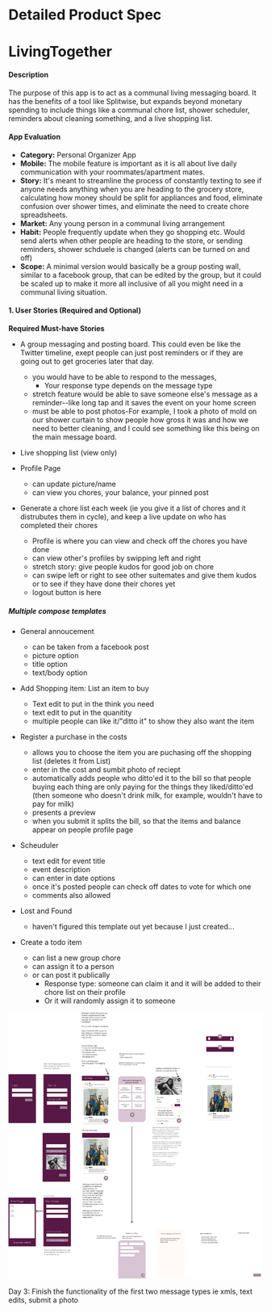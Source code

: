 # Detailed Product Spec

# LivingTogether
#### Description
The purpose of this app is to act as a communal living messaging board. It has the benefits of a tool like Splitwise, but expands beyond monetary spending to include things like a communal chore list, shower scheduler, reminders about cleaning something, and a live shopping list. 

#### App Evaluation
- **Category:** Personal Organizer App
- **Mobile:** The mobile feature is important as it is all about live daily communication with your roommates/apartment mates. 
- **Story:** It's meant to streamline the process of constantly texting to see if anyone needs anything when you are heading to the grocery store, calculating how money should be split for appliances and food, eliminate confusion over shower times, and eliminate the need to create chore spreadsheets. 
- **Market:** Any young person in a communal living arrangement
- **Habit:** People frequently update when they go shopping etc. Would send alerts when other people are heading to the store, or sending reminders, shower schduele is changed (alerts can be turned on and off)
- **Scope:** A minimal version would basically be a group posting wall, similar to a facebook group, that can be edited by the group, but it could be scaled up to make it more all inclusive of all you might need in a communal living situation.


#### 1. User Stories (Required and Optional)

**Required Must-have Stories**

* A group messaging and posting board. This could even be like the Twitter timeline, exept people can just post reminders or if they are going out to get groceries later that day. 
    * you would have to be able to respond to the messages, 
        * Your response type depends on the message type
    * stretch feature would be able to save someone else's message as a reminder--like long tap and it saves the event on your home screen
    * must be able to post photos-For example, I took a photo of mold on our shower curtain to show people how gross it was and how we need to better cleaning, and I could see something like this being on the main message board.
   
* Live shopping list (view only)



* Profile Page
    * can update picture/name 
    * can view you chores, your balance, your pinned post

* Generate a chore list each week (ie you give it a list of chores and it distrubutes them in cycle), and keep a live update on who has completed their chores
    * Profile is where you can view and check off the chores you have done
    * can view other's profiles by swipping left and right
    * stretch story: give people kudos for good job on chore
    * can swipe left or right to see other suitemates and give them kudos or to see if they have done their chores yet
    * logout button is here
    

##### Multiple compose templates
* General annoucement
    * can be taken from a facebook post
    * picture option
    * title option
    * text/body option
* Add Shopping item: List an item to buy
    * Text edit to put in the think you need
    * text edit to put in the quanitity
    * multiple people can like it/"ditto it" to show they also want the item
* Register a purchase  in the costs
    * allows you to choose the item you are puchasing off the shopping list (deletes it from List)
    * enter in the cost and sumbit photo of reciept 
    * automatically adds people who ditto'ed it to the bill so that people buying each thing are only paying for the things they liked/ditto'ed (then someone who doesn't drink milk, for example, wouldn't have to pay for milk)
    * presents a preview
    * when you submit it splits the bill, so that the items and balance appear on people profile page
* Scheuduler
    * text edit for event title
    * event description
    * can enter in date options
    * once it's posted people can check off dates to vote for which one 
    * comments also allowed

* Lost and Found
    * haven't figured this template out yet because I just created...

* Create a todo item
    * can list a new group chore
    * can assign it to a person
    * or can post it publically
        * Response type: someone can claim it and it will be added to their chore list on their profile
        * Or it will randomly assign it to someone
        
![Living Together Wireframes](https://github.com/Cina10/LivingTogether/blob/master/LivingTogether_Wireframe.png)

    
Day 3: Finish the functionality of the first two message types ie xmls, text edits, submit a photo
